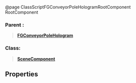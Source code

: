 @page ClassScriptFGConveyorPoleHologramRootComponent RootComponent
### Parent :
<b><a href="_class_script_f_g_conveyor_pole_hologram.html"><blockquote>FGConveyorPoleHologram</blockquote></a></b>
### Class:
<b><a href="_class_script_scene_component.html"><blockquote>SceneComponent</blockquote></a></b>
## Properties
